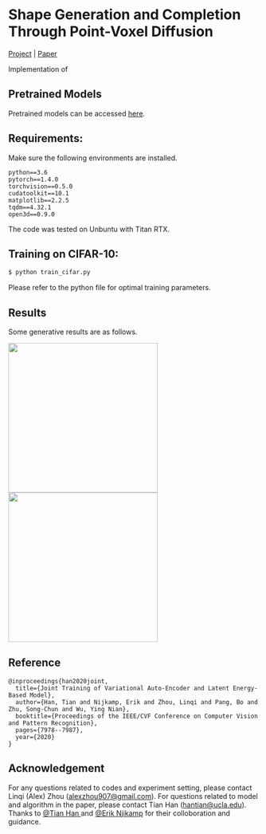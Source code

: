# Shape Generation and Completion Through Point-Voxel Diffusion

[Project]() | [Paper]() 

Implementation of 

## Pretrained Models

Pretrained models can be accessed [here](https://www.dropbox.com/s/a3xydf594fzaokl/cifar10_pretrained.rar?dl=0).

## Requirements:

Make sure the following environments are installed.

```
python==3.6
pytorch==1.4.0
torchvision==0.5.0
cudatoolkit==10.1
matplotlib==2.2.5
tqdm==4.32.1
open3d==0.9.0
```
The code was tested on Unbuntu with Titan RTX. 


## Training on CIFAR-10:

```bash
$ python train_cifar.py
```

Please refer to the python file for optimal training parameters.

## Results

Some generative results are as follows.
<p float="left">
  <img src="example/cifar_gen.png" width="300"/>
  <img src="example/lsun_gen.png" width="300"/>
</p>



## Reference

```
@inproceedings{han2020joint,
  title={Joint Training of Variational Auto-Encoder and Latent Energy-Based Model},
  author={Han, Tian and Nijkamp, Erik and Zhou, Linqi and Pang, Bo and Zhu, Song-Chun and Wu, Ying Nian},
  booktitle={Proceedings of the IEEE/CVF Conference on Computer Vision and Pattern Recognition},
  pages={7978--7987},
  year={2020}
}
```

## Acknowledgement

For any questions related to codes and experiment setting, please contact Linqi (Alex) Zhou (alexzhou907@gmail.com). For questions related to model and algorithm in the paper, please contact Tian Han (hantian@ucla.edu). Thanks to [@Tian Han ](https://github.com/hthth0801?tab=repositories) and [@Erik Njikamp](https://github.com/enijkamp) for their colloboration and guidance.